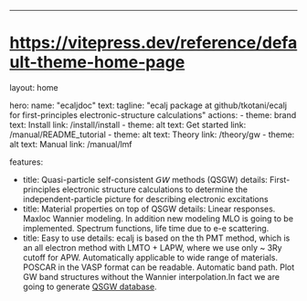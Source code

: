 ---
# https://vitepress.dev/reference/default-theme-home-page
layout: home

hero:
  name: "ecaljdoc"
  text: 
  tagline: "ecalj package at github/tkotani/ecalj for first-principles electronic-structure  calculations"
  actions:
    - theme: brand
      text: Install
      link: /install/install
    - theme: alt
      text: Get started
      link: /manual/README_tutorial
    - theme: alt
      text: Theory
      link: /theory/gw
    - theme: alt
      text: Manual
      link: /manual/lmf



features:
  - title: Quasi-particle self-consistent 𝘎𝘞 methods (QSGW)
    details: First-principles electronic structure calculations to determine the independent-particle picture for describing electronic excitations
  - title: Material properties on top of QSGW 
    details: Linear responses. Maxloc Wannier modeling. In addition new modeling MLO is going to be implemented. Spectrum functions, life time due to e-e scattering.
  - title: Easy to use 
    details: ecalj is based on the th PMT method, which is an all electron method with LMTO + LAPW, where we use only ~ 3Ry cutoff for APW. Automatically applicable to wide range of materials. POSCAR in the VASP format can be readable. Automatic band path. Plot GW band structures without the Wannier interpolation.In fact we are going to generate [QSGW database](https://github.com/tkotani/DOSnpSupplement/blob/main/bandpng.md#band-structure--total-dos).

